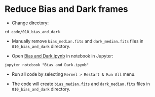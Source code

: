 # Reduce Bias and Dark frames

* Change directory:

```
cd code/010_bias_and_dark
```

* Manually remove `bias_median.fits` and `dark_median.fits` files in `010_bias_and_dark` directory.

* Open [Bias and Dark.ipynb](Bias%20and%20Dark.ipynb) in notebook in Jupyter:

```
jupyter notebook "Bias and Dark.ipynb"
```


* Run all code by selecting `Kernel > Restart & Run All` menu.

* The code will create `bias_median.fits` and `dark_median.fits` files in `010_bias_and_dark` directory.
